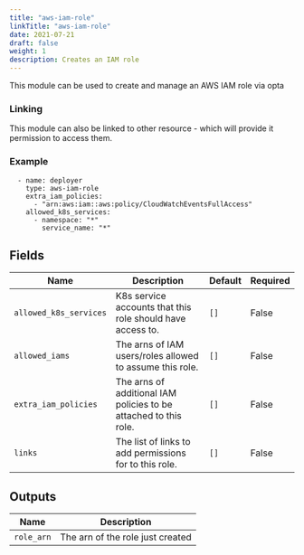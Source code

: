 ```yaml
---
title: "aws-iam-role"
linkTitle: "aws-iam-role"
date: 2021-07-21
draft: false
weight: 1
description: Creates an IAM role
---
```


This module can be used to create and manage an AWS IAM role via opta

### Linking

This module can also be linked to other resource - which will provide it
permission to access them.

### Example

```
  - name: deployer
    type: aws-iam-role
    extra_iam_policies:
      - "arn:aws:iam::aws:policy/CloudWatchEventsFullAccess"
    allowed_k8s_services:
      - namespace: "*"
        service_name: "*"
```

## Fields


| Name      | Description | Default | Required |
| ----------- | ----------- | ------- | -------- |
| `allowed_k8s_services` | K8s service accounts that this role should have access to. | `[]` | False |
| `allowed_iams` | The arns of IAM users/roles allowed to assume this role. | `[]` | False |
| `extra_iam_policies` | The arns of additional IAM policies to be attached to this role. | `[]` | False |
| `links` | The list of links to add permissions for to this role. | `[]` | False |

## Outputs


| Name      | Description |
| ----------- | ----------- |
| `role_arn` | The arn of the role just created |